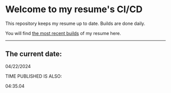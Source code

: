 # Welcome to my resume's CI/CD
This repository keeps my resume up to date. Builds are done daily.
  
You will find [the most recent builds](output/) of my resume here.
* * *
 
## The current date:  
 04/22/2024 
   
  
  
 TIME PUBLISHED IS ALSO: 
  
 04:35.04 
  
  
